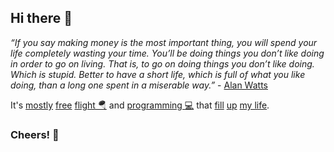 ## Hi there 👋

_“If you say making money is the most important thing, you will spend your life completely wasting your time. You’ll be doing things you don’t like doing in order to go on living. That is, to go on doing things you don’t like doing. Which is stupid. Better to have a short life, which is full of what you like doing, than a long one spent in a miserable way.”_ - [Alan Watts](https://www.youtube.com/shorts/LRQCWABfI00)

It's [mostly](https://youtu.be/zuSR83bpR1g) [free](https://youtu.be/ueAfBumJVdc) [flight 🪂](https://youtu.be/yvv_qBGpG9w) and [programming 💻](https://github.com/drmats/) that [fill](https://www.youtube.com/shorts/WQxq_9N52wU) [up](https://www.youtube.com/shorts/ut7vfEdfqAQ) [my life](https://youtu.be/x96aYNz69Hg).

### Cheers! 🍻
